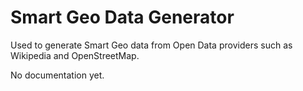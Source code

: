 # Smart Geo Data Generator

Used to generate Smart Geo data from Open Data providers such as Wikipedia and OpenStreetMap.

No documentation yet.
